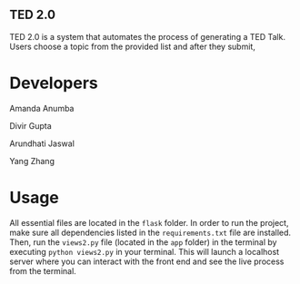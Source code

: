 ## TED 2.0

TED 2.0 is a system that automates the process of generating a TED Talk. Users choose a topic from the provided list and after they submit, 


Developers
===========================
Amanda Anumba

Divir Gupta

Arundhati Jaswal

Yang Zhang


Usage
===========================

All essential files are located in the `flask` folder. In order to run the project, make sure all dependencies listed in the `requirements.txt` file are installed. Then, run the `views2.py` file (located in the `app` folder) in the terminal by executing `python views2.py` in your terminal. This will launch a localhost server where you can interact with the front end and see the live process from the terminal. 
